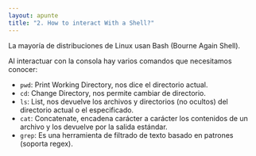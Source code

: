 ```yaml
---
layout: apunte
title: "2. How to interact With a Shell?"
---
```


La mayoría de distribuciones de Linux usan Bash (Bourne Again Shell).

Al interactuar con la consola hay varios comandos que necesitamos conocer:

- `pwd`: Print Working Directory, nos dice el directorio actual.
- `cd`: Change Directory, nos permite cambiar de directorio.
- `ls`: List, nos devuelve los archivos y directorios (no ocultos) del directorio actual o el especificado.
- `cat`: Concatenate, encadena carácter a carácter los contenidos de un archivo y los devuelve por la salida estándar.
- `grep`: Es una herramienta de filtrado de texto basado en patrones (soporta regex).
